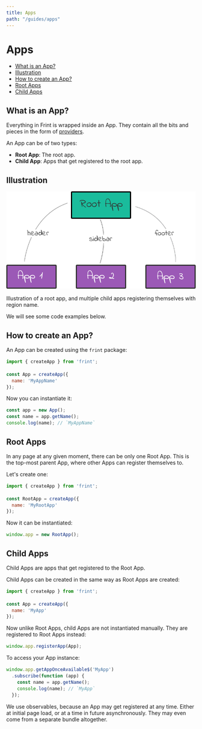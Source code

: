 ```yaml
---
title: Apps
path: "/guides/apps"
---
```


# Apps

<!-- MarkdownTOC depth=1 autolink=true bracket=round -->

- [What is an App?](#what-is-an-app)
- [Illustration](#illustration)
- [How to create an App?](#how-to-create-an-app)
- [Root Apps](#root-apps)
- [Child Apps](#child-apps)

<!-- /MarkdownTOC -->

## What is an App?

Everything in Frint is wrapped inside an App. They contain all the bits and pieces in the form of [providers](../providers).

An App can be of two types:

* **Root App**: The root app.
* **Child App**: Apps that get registered to the root app.

## Illustration

![apps diagram](/img/frint-apps.png)

Illustration of a root app, and multiple child apps registering themselves with region name.

We will see some code examples below.

## How to create an App?

An App can be created using the `frint` package:

```js
import { createApp } from 'frint';

const App = createApp({
  name: 'MyAppName'
});
```

Now you can instantiate it:

```js
const app = new App();
const name = app.getName();
console.log(name); // `MyAppName`
```

## Root Apps

In any page at any given moment, there can be only one Root App. This is the top-most parent App, where other Apps can register themselves to.

Let's create one:

```js
import { createApp } from 'frint';

const RootApp = createApp({
  name: 'MyRootApp'
});
```

Now it can be instantiated:

```js
window.app = new RootApp();
```

## Child Apps

Child Apps are apps that get registered to the Root App.

Child Apps can be created in the same way as Root Apps are created:

```js
import { createApp } from 'frint';

const App = createApp({
  name: 'MyApp'
});
```

Now unlike Root Apps, child Apps are not instantiated manually. They are registered to Root Apps instead:

```js
window.app.registerApp(App);
```

To access your App instance:

```js
window.app.getAppOnceAvailable$('MyApp')
  .subscribe(function (app) {
    const name = app.getName();
    console.log(name); // `MyApp`
  });
```

We use observables, because an App may get registered at any time. Either at initial page load, or at a time in future asynchronously. They may even come from a separate bundle altogether.
